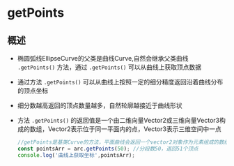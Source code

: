 # getPoints

## 概述

+ 椭圆弧线EllipseCurve的父类是曲线Curve,自然会继承父类曲线 `.getPoints()` 方法，通过 `.getPoints()` 可以从曲线上获取顶点数据

+ 通过方法 `.getPoints()` 可以从曲线上按照一定的细分精度返回沿着曲线分布的顶点坐标
+ 细分数越高返回的顶点数量越多，自然轮廓越接近于曲线形状
+ 方法 `.getPoints()` 的返回值是一个由二维向量Vector2或三维向量Vector3构成的数组，Vector2表示位于同一平面内的点，Vector3表示三维空间中一点

  ```js
  //getPoints是基类Curve的方法，平面曲线会返回一个vector2对象作为元素组成的数组
  const pointsArr = arc.getPoints(50); //分段数50，返回51个顶点
  console.log('曲线上获取坐标',pointsArr);
  ```
